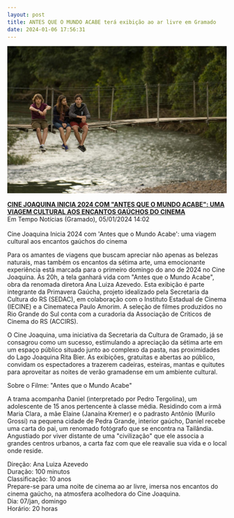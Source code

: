 ```yaml
---
layout: post
title: ANTES QUE O MUNDO ACABE terá exibição ao ar livre em Gramado
date: 2024-01-06 17:56:31
---
```

![](/uploads/aqma-ponte.jpg)

**[CINE JOAQUINA INICIA 2024 COM "ANTES QUE O MUNDO ACABE": UMA VIAGEM CULTURAL AOS ENCANTOS GAÚCHOS DO CINEMA](https://emtemponoticias.com/turismo/2024/01/05/705-cine-joaquina-inicia-2024-com-antes-que-o-mundo-acabe-uma-viagem-cultural-aos-encantos-gauchos-do-cinema)**\
Em Tempo Notícias (Gramado), 05/01/2024 14:02\
\
Cine Joaquina Inicia 2024 com 'Antes que o Mundo Acabe': uma viagem cultural aos encantos gaúchos do cinema

Para os amantes de viagens que buscam apreciar não apenas as belezas naturais, mas também os encantos da sétima arte, uma emocionante experiência está marcada para o primeiro domingo do ano de 2024 no Cine Joaquina. Às 20h, a tela ganhará vida com "Antes que o Mundo Acabe", obra da renomada diretora Ana Luiza Azevedo. Esta exibição é parte integrante da Primavera Gaúcha, projeto idealizado pela Secretaria da Cultura do RS (SEDAC), em colaboração com o Instituto Estadual de Cinema (IECINE) e a Cinemateca Paulo Amorim. A seleção de filmes produzidos no Rio Grande do Sul conta com a curadoria da Associação de Críticos de Cinema do RS (ACCIRS).

O Cine Joaquina, uma iniciativa da Secretaria da Cultura de Gramado, já se consagrou como um sucesso, estimulando a apreciação da sétima arte em um espaço público situado junto ao complexo da pasta, nas proximidades do Lago Joaquina Rita Bier. As exibições, gratuitas e abertas ao público, convidam os espectadores a trazerem cadeiras, esteiras, mantas e quitutes para aproveitar as noites de verão gramadense em um ambiente cultural.

Sobre o Filme: "Antes que o Mundo Acabe"

A trama acompanha Daniel (interpretado por Pedro Tergolina), um adolescente de 15 anos pertencente à classe média. Residindo com a irmã Maria Clara, a mãe Elaine (Janaína Kremer) e o padrasto Antônio (Murilo Grossi) na pequena cidade de Pedra Grande, interior gaúcho, Daniel recebe uma carta do pai, um renomado fotógrafo que se encontra na Tailândia. Angustiado por viver distante de uma "civilização" que ele associa a grandes centros urbanos, a carta faz com que ele reavalie sua vida e o local onde reside.

Direção: Ana Luiza Azevedo\
Duração: 100 minutos\
Classificação: 10 anos\
Prepare-se para uma noite de cinema ao ar livre, imersa nos encantos do cinema gaúcho, na atmosfera acolhedora do Cine Joaquina.\
Dia: 07/jan, domingo\
Horário: 20 horas